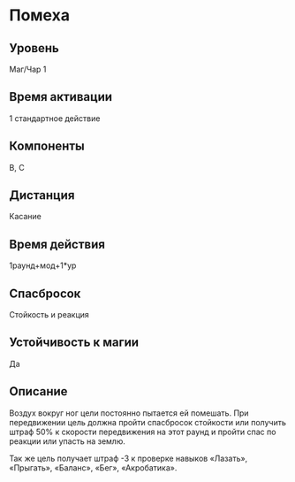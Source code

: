 # Помеха

## Уровень
Маг/Чар 1
## Время активации
1 стандартное действие
## Компоненты
В, С
## Дистанция
Касание
## Время действия
1раунд+мод+1\*ур
## Спасбросок
Стойкость и реакция
## Устойчивость к магии
Да
## Описание
Воздух вокруг ног цели постоянно пытается ей помешать. При передвижении цель должна пройти спасбросок стойкости или получить штраф 50% к скорости передвижения на этот раунд и пройти спас по реакции или упасть на землю.

Так же цель получает штраф -3 к проверке навыков «Лазать», «Прыгать», «Баланс», «Бег», «Акробатика».